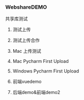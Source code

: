 ### WebshareDEMO
共享库测试
1. 测试上传

2. 测试上传合作  

3. Mac 上传测试  

4. Mac Pycharm First Upload 

5. Windows Pycharm First Upload 

6. 前端vuedemo

7. 后端demo&前端demo2